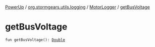 [PowerUp](../../index.md) / [org.stormgears.utils.logging](../index.md) / [MotorLogger](index.md) / [getBusVoltage](./get-bus-voltage.md)

# getBusVoltage

`fun getBusVoltage(): `[`Double`](https://kotlinlang.org/api/latest/jvm/stdlib/kotlin/-double/index.html)